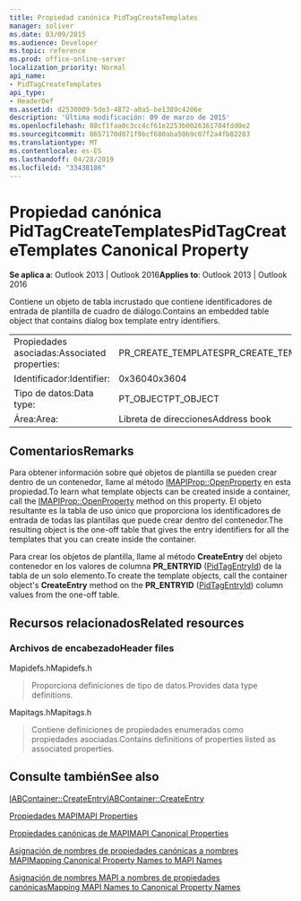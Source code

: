 ```yaml
---
title: Propiedad canónica PidTagCreateTemplates
manager: soliver
ms.date: 03/09/2015
ms.audience: Developer
ms.topic: reference
ms.prod: office-online-server
localization_priority: Normal
api_name:
- PidTagCreateTemplates
api_type:
- HeaderDef
ms.assetid: d2530009-5de3-4872-a0a5-be1389c4206e
description: 'Última modificación: 09 de marzo de 2015'
ms.openlocfilehash: 08cf1faa0c3cc4cf61e2253b0026361704fdd0e2
ms.sourcegitcommit: 8657170d071f9bcf680aba50b9c07f2a4fb82283
ms.translationtype: MT
ms.contentlocale: es-ES
ms.lasthandoff: 04/28/2019
ms.locfileid: "33438186"
---
```

# <a name="pidtagcreatetemplates-canonical-property"></a><span data-ttu-id="13002-103">Propiedad canónica PidTagCreateTemplates</span><span class="sxs-lookup"><span data-stu-id="13002-103">PidTagCreateTemplates Canonical Property</span></span>

  
  
<span data-ttu-id="13002-104">**Se aplica a**: Outlook 2013 | Outlook 2016</span><span class="sxs-lookup"><span data-stu-id="13002-104">**Applies to**: Outlook 2013 | Outlook 2016</span></span> 
  
<span data-ttu-id="13002-105">Contiene un objeto de tabla incrustado que contiene identificadores de entrada de plantilla de cuadro de diálogo.</span><span class="sxs-lookup"><span data-stu-id="13002-105">Contains an embedded table object that contains dialog box template entry identifiers.</span></span> 
  
|||
|:-----|:-----|
|<span data-ttu-id="13002-106">Propiedades asociadas:</span><span class="sxs-lookup"><span data-stu-id="13002-106">Associated properties:</span></span>  <br/> |<span data-ttu-id="13002-107">PR_CREATE_TEMPLATES</span><span class="sxs-lookup"><span data-stu-id="13002-107">PR_CREATE_TEMPLATES</span></span>  <br/> |
|<span data-ttu-id="13002-108">Identificador:</span><span class="sxs-lookup"><span data-stu-id="13002-108">Identifier:</span></span>  <br/> |<span data-ttu-id="13002-109">0x3604</span><span class="sxs-lookup"><span data-stu-id="13002-109">0x3604</span></span>  <br/> |
|<span data-ttu-id="13002-110">Tipo de datos:</span><span class="sxs-lookup"><span data-stu-id="13002-110">Data type:</span></span>  <br/> |<span data-ttu-id="13002-111">PT_OBJECT</span><span class="sxs-lookup"><span data-stu-id="13002-111">PT_OBJECT</span></span>  <br/> |
|<span data-ttu-id="13002-112">Área:</span><span class="sxs-lookup"><span data-stu-id="13002-112">Area:</span></span>  <br/> |<span data-ttu-id="13002-113">Libreta de direcciones</span><span class="sxs-lookup"><span data-stu-id="13002-113">Address book</span></span>  <br/> |
   
## <a name="remarks"></a><span data-ttu-id="13002-114">Comentarios</span><span class="sxs-lookup"><span data-stu-id="13002-114">Remarks</span></span>

<span data-ttu-id="13002-115">Para obtener información sobre qué objetos de plantilla se pueden crear dentro de un contenedor, llame al método [IMAPIProp::OpenProperty](imapiprop-openproperty.md) en esta propiedad.</span><span class="sxs-lookup"><span data-stu-id="13002-115">To learn what template objects can be created inside a container, call the [IMAPIProp::OpenProperty](imapiprop-openproperty.md) method on this property.</span></span> <span data-ttu-id="13002-116">El objeto resultante es la tabla de uso único que proporciona los identificadores de entrada de todas las plantillas que puede crear dentro del contenedor.</span><span class="sxs-lookup"><span data-stu-id="13002-116">The resulting object is the one-off table that gives the entry identifiers for all the templates that you can create inside the container.</span></span> 
  
<span data-ttu-id="13002-117">Para crear los objetos de plantilla, llame al método **CreateEntry** del objeto contenedor en los valores de columna **PR_ENTRYID** ([PidTagEntryId](pidtagentryid-canonical-property.md)) de la tabla de un solo elemento.</span><span class="sxs-lookup"><span data-stu-id="13002-117">To create the template objects, call the container object's **CreateEntry** method on the **PR_ENTRYID** ([PidTagEntryId](pidtagentryid-canonical-property.md)) column values from the one-off table.</span></span>
  
## <a name="related-resources"></a><span data-ttu-id="13002-118">Recursos relacionados</span><span class="sxs-lookup"><span data-stu-id="13002-118">Related resources</span></span>

### <a name="header-files"></a><span data-ttu-id="13002-119">Archivos de encabezado</span><span class="sxs-lookup"><span data-stu-id="13002-119">Header files</span></span>

<span data-ttu-id="13002-120">Mapidefs.h</span><span class="sxs-lookup"><span data-stu-id="13002-120">Mapidefs.h</span></span>
  
> <span data-ttu-id="13002-121">Proporciona definiciones de tipo de datos.</span><span class="sxs-lookup"><span data-stu-id="13002-121">Provides data type definitions.</span></span>
    
<span data-ttu-id="13002-122">Mapitags.h</span><span class="sxs-lookup"><span data-stu-id="13002-122">Mapitags.h</span></span>
  
> <span data-ttu-id="13002-123">Contiene definiciones de propiedades enumeradas como propiedades asociadas.</span><span class="sxs-lookup"><span data-stu-id="13002-123">Contains definitions of properties listed as associated properties.</span></span>
    
## <a name="see-also"></a><span data-ttu-id="13002-124">Consulte también</span><span class="sxs-lookup"><span data-stu-id="13002-124">See also</span></span>



[<span data-ttu-id="13002-125">IABContainer::CreateEntry</span><span class="sxs-lookup"><span data-stu-id="13002-125">IABContainer::CreateEntry</span></span>](iabcontainer-createentry.md)


[<span data-ttu-id="13002-126">Propiedades MAPI</span><span class="sxs-lookup"><span data-stu-id="13002-126">MAPI Properties</span></span>](mapi-properties.md)
  
[<span data-ttu-id="13002-127">Propiedades canónicas de MAPI</span><span class="sxs-lookup"><span data-stu-id="13002-127">MAPI Canonical Properties</span></span>](mapi-canonical-properties.md)
  
[<span data-ttu-id="13002-128">Asignación de nombres de propiedades canónicas a nombres MAPI</span><span class="sxs-lookup"><span data-stu-id="13002-128">Mapping Canonical Property Names to MAPI Names</span></span>](mapping-canonical-property-names-to-mapi-names.md)
  
[<span data-ttu-id="13002-129">Asignación de nombres MAPI a nombres de propiedades canónicas</span><span class="sxs-lookup"><span data-stu-id="13002-129">Mapping MAPI Names to Canonical Property Names</span></span>](mapping-mapi-names-to-canonical-property-names.md)

